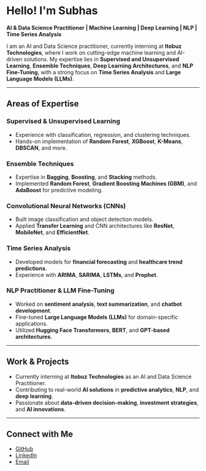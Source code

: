 #  Hello! I'm Subhas

**AI & Data Science Practitioner | Machine Learning | Deep Learning | NLP | Time Series Analysis**

I am an AI and Data Science practitioner, currently interning at **Itobuz Technologies**, where I work on cutting-edge machine learning and AI-driven solutions. My expertise lies in **Supervised and Unsupervised Learning**, **Ensemble Techniques**, **Deep Learning Architectures**, and **NLP Fine-Tuning**, with a strong focus on **Time Series Analysis** and **Large Language Models (LLMs)**.

---

##  Areas of Expertise

### **Supervised & Unsupervised Learning**
- Experience with classification, regression, and clustering techniques.
- Hands-on implementation of **Random Forest**, **XGBoost**, **K-Means**, **DBSCAN**, and more.

###  **Ensemble Techniques**
- Expertise in **Bagging**, **Boosting**, and **Stacking** methods.
- Implemented **Random Forest**, **Gradient Boosting Machines (GBM)**, and **AdaBoost** for predictive modeling.

###  **Convolutional Neural Networks (CNNs)**
- Built image classification and object detection models.
- Applied **Transfer Learning** and CNN architectures like **ResNet**, **MobileNet**, and **EfficientNet**.

###  **Time Series Analysis**
- Developed models for **financial forecasting** and **healthcare trend predictions**.
- Experience with **ARIMA**, **SARIMA**, **LSTMs**, and **Prophet**.

###  **NLP Practitioner & LLM Fine-Tuning**
- Worked on **sentiment analysis**, **text summarization**, and **chatbot development**.
- Fine-tuned **Large Language Models (LLMs)** for domain-specific applications.
- Utilized **Hugging Face Transformers**, **BERT**, and **GPT-based architectures**.

---

##  Work & Projects

-  Currently interning at **Itobuz Technologies** as an AI and Data Science Practitioner.
-  Contributing to real-world **AI solutions** in **predictive analytics**, **NLP**, and **deep learning**.
-  Passionate about **data-driven decision-making**, **investment strategies**, and **AI innovations**.

---

##  Connect with Me

-  [GitHub](https://github.com/23-01-2004)
-  [LinkedIn](https://www.linkedin.com/in/your-linkedin-profile)
-  [Email](23subhasmukherjee@gmail.com)
